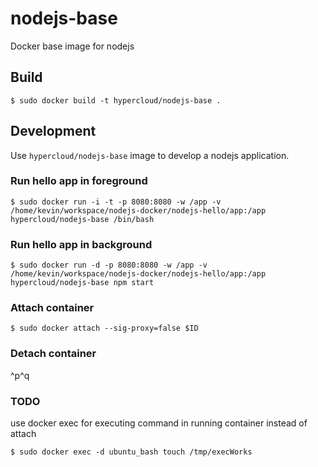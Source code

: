 # nodejs-base
Docker base image for nodejs

## Build

	$ sudo docker build -t hypercloud/nodejs-base .

## Development

Use `hypercloud/nodejs-base` image to develop a nodejs application.

### Run hello app in foreground

	$ sudo docker run -i -t -p 8080:8080 -w /app -v /home/kevin/workspace/nodejs-docker/nodejs-hello/app:/app hypercloud/nodejs-base /bin/bash 

### Run hello app in background

	$ sudo docker run -d -p 8080:8080 -w /app -v /home/kevin/workspace/nodejs-docker/nodejs-hello/app:/app hypercloud/nodejs-base npm start

### Attach container

	$ sudo docker attach --sig-proxy=false $ID

### Detach container

^p^q

### TODO

use docker exec for executing command in running container instead of attach

	$ sudo docker exec -d ubuntu_bash touch /tmp/execWorks
